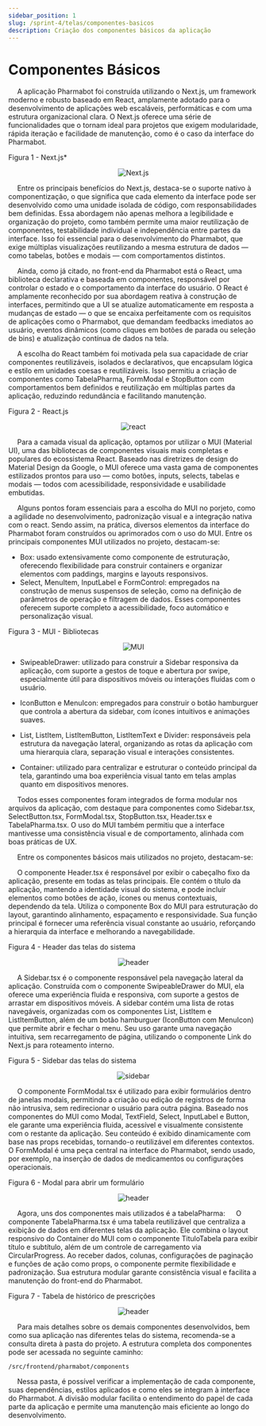 ```yaml
---
sidebar_position: 1
slug: /sprint-4/telas/componentes-basicos
description: Criação dos componentes básicos da aplicação
---
```


# Componentes Básicos

&emsp; A aplicação Pharmabot foi construída utilizando o Next.js, um framework moderno e robusto baseado em React, amplamente adotado para o desenvolvimento de aplicações web escaláveis, performáticas e com uma estrutura organizacional clara. O Next.js oferece uma série de funcionalidades que o tornam ideal para projetos que exigem modularidade, rápida iteração e facilidade de manutenção, como é o caso da interface do Pharmabot.

<p style={{textAlign: 'center'}}>Figura 1 - Next.js*</p>

<div align="center">

![Next.js](/img/components-front/next.png) 

</div>

&emsp; Entre os principais benefícios do Next.js, destaca-se o suporte nativo à componentização, o que significa que cada elemento da interface pode ser desenvolvido como uma unidade isolada de código, com responsabilidades bem definidas. Essa abordagem não apenas melhora a legibilidade e organização do projeto, como também permite uma maior reutilização de componentes, testabilidade individual e independência entre partes da interface. Isso foi essencial para o desenvolvimento do Pharmabot, que exige múltiplas visualizações reutilizando a mesma estrutura de dados — como tabelas, botões e modais — com comportamentos distintos.

&emsp; Ainda, como já citado, no front-end da Pharmabot está o React, uma biblioteca declarativa e baseada em componentes, responsável por controlar o estado e o comportamento da interface do usuário. O React é amplamente reconhecido por sua abordagem reativa à construção de interfaces, permitindo que a UI se atualize automaticamente em resposta a mudanças de estado — o que se encaixa perfeitamente com os requisitos de aplicações como o Pharmabot, que demandam feedbacks imediatos ao usuário, eventos dinâmicos (como cliques em botões de parada ou seleção de bins) e atualização contínua de dados na tela.

&emsp; A escolha do React também foi motivada pela sua capacidade de criar componentes reutilizáveis, isolados e declarativos, que encapsulam lógica e estilo em unidades coesas e reutilizáveis. Isso permitiu a criação de componentes como TabelaPharma, FormModal e StopButton com comportamentos bem definidos e reutilização em múltiplas partes da aplicação, reduzindo redundância e facilitando manutenção.

<p style={{textAlign: 'center'}}>Figura 2 - React.js</p>

<div align="center">

![react](/img/components-front/react.png)

</div>

&emsp; Para a camada visual da aplicação, optamos por utilizar o MUI (Material UI), uma das bibliotecas de componentes visuais mais completas e populares do ecossistema React. Baseado nas diretrizes de design do Material Design da Google, o MUI oferece uma vasta gama de componentes estilizados prontos para uso — como botões, inputs, selects, tabelas e modais — todos com acessibilidade, responsividade e usabilidade embutidas.

&emsp; Alguns pontos foram essenciais para a escolha do MUI no porjeto, como a agilidade no desenvolvimento, padronização visual e a integração nativa com o react. Sendo assim, na prática, diversos elementos da interface do Pharmabot foram construídos ou aprimorados com o uso do MUI. Entre os principais componentes MUI utilizados no projeto, destacam-se:
* Box: usado extensivamente como componente de estruturação, oferecendo flexibilidade para construir containers e organizar elementos com paddings, margins e layouts responsivos.
* Select, MenuItem, InputLabel e FormControl: empregados na construção de menus suspensos de seleção, como na definição de parâmetros de operação e filtragem de dados. Esses componentes oferecem suporte completo a acessibilidade, foco automático e personalização visual.

<p style={{textAlign: 'center'}}>Figura 3 - MUI - Bibliotecas</p>

<div align="center">

![MUI](/img/components-front/mui.jpg)

</div>

* SwipeableDrawer: utilizado para construir a Sidebar responsiva da aplicação, com suporte a gestos de toque e abertura por swipe, especialmente útil para dispositivos móveis ou interações fluídas com o usuário.

* IconButton e MenuIcon: empregados para construir o botão hamburguer que controla a abertura da sidebar, com ícones intuitivos e animações suaves.

* List, ListItem, ListItemButton, ListItemText e Divider: responsáveis pela estrutura da navegação lateral, organizando as rotas da aplicação com uma hierarquia clara, separação visual e interações consistentes.

* Container: utilizado para centralizar e estruturar o conteúdo principal da tela, garantindo uma boa experiência visual tanto em telas amplas quanto em dispositivos menores.

&emsp; Todos esses componentes foram integrados de forma modular nos arquivos da aplicação, com destaque para componentes como Sidebar.tsx, SelectButton.tsx, FormModal.tsx, StopButton.tsx, Header.tsx e TabelaPharma.tsx. O uso do MUI também permitiu que a interface mantivesse uma consistência visual e de comportamento, alinhada com boas práticas de UX.

&emsp; Entre os componentes básicos mais utilizados no projeto, destacam-se:

&emsp; O componente Header.tsx é responsável por exibir o cabeçalho fixo da aplicação, presente em todas as telas principais. Ele contém o título da aplicação, mantendo a identidade visual do sistema, e pode incluir elementos como botões de ação, ícones ou menus contextuais, dependendo da tela. Utiliza o componente Box do MUI para estruturação do layout, garantindo alinhamento, espaçamento e responsividade. Sua função principal é fornecer uma referência visual constante ao usuário, reforçando a hierarquia da interface e melhorando a navegabilidade.

<p style={{textAlign: 'center'}}>Figura 4 - Header das telas do sistema</p>

<div align="center">

![header](/img/components-front/header.png)

</div>

&emsp; A Sidebar.tsx é o componente responsável pela navegação lateral da aplicação. Construída com o componente SwipeableDrawer do MUI, ela oferece uma experiência fluida e responsiva, com suporte a gestos de arrastar em dispositivos móveis. A sidebar contém uma lista de rotas navegáveis, organizadas com os componentes List, ListItem e ListItemButton, além de um botão hamburguer (IconButton com MenuIcon) que permite abrir e fechar o menu. Seu uso garante uma navegação intuitiva, sem recarregamento de página, utilizando o componente Link do Next.js para roteamento interno.

<p style={{textAlign: 'center'}}>Figura 5 - Sidebar das telas do sistema</p>

<div align="center">

![sidebar](/img/components-front/sidebar.png)

</div>

&emsp; O componente FormModal.tsx é utilizado para exibir formulários dentro de janelas modais, permitindo a criação ou edição de registros de forma não intrusiva, sem redirecionar o usuário para outra página. Baseado nos componentes do MUI como Modal, TextField, Select, InputLabel e Button, ele garante uma experiência fluida, acessível e visualmente consistente com o restante da aplicação. Seu conteúdo é exibido dinamicamente com base nas props recebidas, tornando-o reutilizável em diferentes contextos. O FormModal é uma peça central na interface do Pharmabot, sendo usado, por exemplo, na inserção de dados de medicamentos ou configurações operacionais.

<p style={{textAlign: 'center'}}>Figura 6 - Modal para abrir um formulário</p>

<div align="center">

![header](/img/components-front/formalModal.png)

</div>

&emsp; Agora, uns dos componentes mais utilizados é a  tabelaPharma:
&emsp; O componente TabelaPharma.tsx é uma tabela reutilizável que centraliza a exibição de dados em diferentes telas da aplicação. Ele combina o layout responsivo do Container do MUI com o componente TituloTabela para exibir título e subtítulo, além de um controle de carregamento via CircularProgress. Ao receber dados, colunas, configurações de paginação e funções de ação como props, o componente permite flexibilidade e padronização. Sua estrutura modular garante consistência visual e facilita a manutenção do front-end do Pharmabot.

<p style={{textAlign: 'center'}}>Figura 7 - Tabela de histórico de prescrições</p>

<div align="center">

![header](/img/components-front/tabelapharma.png)

</div>

&emsp; Para mais detalhes sobre os demais componentes desenvolvidos, bem como sua aplicação nas diferentes telas do sistema, recomenda-se a consulta direta à pasta do projeto. A estrutura completa dos componentes pode ser acessada no seguinte caminho:

``/src/frontend/pharmabot/components``

&emsp; Nessa pasta, é possível verificar a implementação de cada componente, suas dependências, estilos aplicados e como eles se integram à interface do Pharmabot. A divisão modular facilita o entendimento do papel de cada parte da aplicação e permite uma manutenção mais eficiente ao longo do desenvolvimento.
